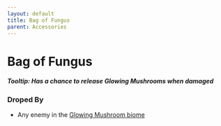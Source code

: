 ```yaml
---
layout: default
title: Bag of Fungus
parent: Accessories
---
```


# Bag of Fungus

##### Tooltip: *Has a chance to release Glowing Mushrooms when damaged*

### Droped By
- Any enemy in the [Glowing Mushroom biome](https://terraria.fandom.com/wiki/Glowing_Mushroom_biome)